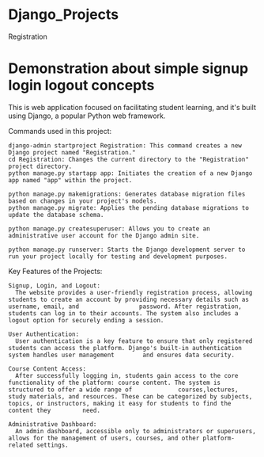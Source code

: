 # Django_Projects
Registration
  # Demonstration about simple signup login logout concepts
  This is web application focused on facilitating student learning, and it's built using Django, a popular Python web framework.

  Commands used in this project:
  
    django-admin startproject Registration: This command creates a new Django project named "Registration."
    cd Registration: Changes the current directory to the "Registration" project directory.
    python manage.py startapp app: Initiates the creation of a new Django app named "app" within the project.
    
    python manage.py makemigrations: Generates database migration files based on changes in your project's models.
    python manage.py migrate: Applies the pending database migrations to update the database schema.
    
    python manage.py createsuperuser: Allows you to create an administrative user account for the Django admin site.
    
    python manage.py runserver: Starts the Django development server to run your project locally for testing and development purposes.
    

  Key Features of the Projects:
  
    Signup, Login, and Logout: 
      The website provides a user-friendly registration process, allowing students to create an account by providing necessary details such as username, email, and                 password. After registration, students can log in to their accounts. The system also includes a logout option for securely ending a session.

    User Authentication: 
      User authentication is a key feature to ensure that only registered students can access the platform. Django's built-in authentication system handles user management        and ensures data security.

    Course Content Access: 
      After successfully logging in, students gain access to the core functionality of the platform: course content. The system is structured to offer a wide range of             courses,lectures, study materials, and resources. These can be categorized by subjects, topics, or instructors, making it easy for students to find the content they         need.
    
    Administrative Dashboard: 
      An admin dashboard, accessible only to administrators or superusers, allows for the management of users, courses, and other platform-related settings.
